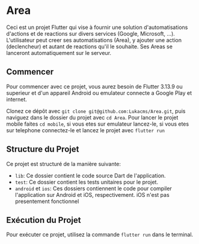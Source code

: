 # Area

Ceci est un projet Flutter qui vise à fournir une solution d'automatisations d'actions et de reactions sur divers services (Google, Microsoft, ...). L'utilisateur peut creer ses automatisations (Area), y ajouter une action (declencheur) et autant de reactions qu'il le souhaite. Ses Areas se lanceront automatiquement sur le serveur.

## Commencer

Pour commencer avec ce projet, vous aurez besoin de Flutter 3.13.9 ou superieur et d'un appareil Android ou emulateur connecte a Google Play et internet.

Clonez ce dépôt avec `git clone git@github.com:Lukacms/Area.git`, puis naviguez dans le dossier du projet avec `cd Area`.
Pour lancer le projet mobile faites `cd mobile`, si vous etes sur emulateur lancez-le, si vous etes sur telephone connectez-le et lancez le projet avec `flutter run`

## Structure du Projet

Ce projet est structuré de la manière suivante:

- `lib`: Ce dossier contient le code source Dart de l'application.
- `test`: Ce dossier contient les tests unitaires pour le projet.
- `android` et `ios`: Ces dossiers contiennent le code pour compiler l'application sur Android et iOS, respectivement. iOS n'est pas presentement fonctionnel

## Exécution du Projet

Pour exécuter ce projet, utilisez la commande `flutter run` dans le terminal.

